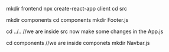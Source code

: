 mkdir frontend
npx create-react-app client
cd src 

mkdir components
cd components
  mkdir Footer.js
  
cd ../..      //we are inside src
now make some changes in the App.js

cd components    //we are inside componets
  mkdir Navbar.js
